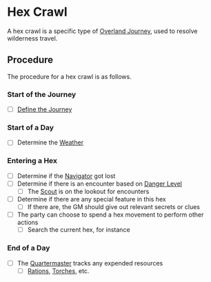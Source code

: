 # Hex Crawl

A hex crawl is a specific type of [Overland Journey](Overland%20Journeys.md), used to resolve wilderness travel.

## Procedure

The procedure for a hex crawl is as follows.

### Start of the Journey

- [ ] [Define the Journey](Overland%20Journeys.md#Define%20the%20Journey)

### Start of a Day

- [ ] Determine the [Weather](../../Resources%20for%20GMs/Random%20Tables/Weather.md)

### Entering a Hex

- [ ] Determine if the [Navigator](Overland%20Journeys.md#Navigator) got lost
- [ ] Determine if there is an encounter based on [Danger Level](Overland%20Journeys.md#Danger%20Level)
	- [ ] The [Scout](Overland%20Journeys.md#Scout) is on the lookout for encounters
- [ ] Determine if there are any special feature in this hex
	- [ ] If there are, the GM should give out relevant secrets or clues
- [ ] The party can choose to spend a hex movement to perform other actions
	- [ ] Search the current hex, for instance

### End of a Day

- [ ] The [Quartermaster](Overland%20Journeys.md#Quartermaster) tracks any expended resources
	- [ ] [Rations](../../Items%20and%20Gear/Gear/1%20Coin/Ration.md), [Torches](../../Items%20and%20Gear/Gear/1%20Coin/Torch.md), etc.
